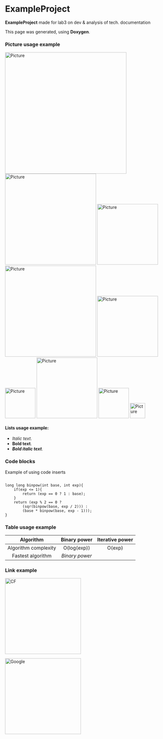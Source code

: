 # ExampleProject

**ExampleProject** made for lab3 on dev & analysis of tech. documentation

This page was generated, using __Doxygen__.

### Picture usage example #

<img src="../assets/pic.png" alt="Picture" width="400"/>
<img src="../assets/pic.png" alt="Picture" width="300"/>
<img src="../assets/pic.png" alt="Picture" width="200"/>

<img src="../assets/pic.png" alt="Picture" width="300"/>
<img src="../assets/pic.png" alt="Picture" width="200"/>
<img src="../assets/pic.png" alt="Picture" width="100"/>

<img src="../assets/pic.png" alt="Picture" width="200"/>
<img src="../assets/pic.png" alt="Picture" width="100"/>
<img src="../assets/pic.png" alt="Picture" width="50"/>


#### Lists usage example: #
- _Italic text_.
- __Bold text__.
- ___Bold italic text___.

### Code blocks #

Example of using code inserts

~~~{.cpp}

long long binpow(int base, int exp){
    if(exp <= 1){
        return (exp == 0 ? 1 : base);
    }
    return (exp % 2 == 0 ?
        (sqr(binpow(base, exp / 2))) :
        (base * binpow(base, exp - 1)));
}

~~~

### Table usage example #
Algorithm | Binary power | Iterative power |
:-: | :-: | :-: |
Algorithm complexity | O(log(exp)) | O(exp) |
Fastest algorithm | _Binary power_ ||

### Link example #

[<img src="https://codeforces.org/s/75755/images/codeforces-logo-with-telegram.png" alt="CF" width="250"/>](https://codeforces.com)

[<img src="https://www.google.ru/images/branding/googlelogo/2x/googlelogo_color_160x56dp.png" alt="Google" width="250"/>](https://google.com)
